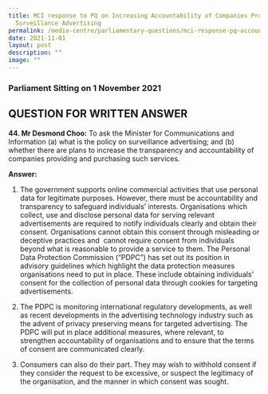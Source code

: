 ```yaml
---
title: MCI response to PQ on Increasing Accountability of Companies Providing
  Surveillance Advertising
permalink: /media-centre/parliamentary-questions/mci-response-pq-accountability-coys-surveillanceadvertising/
date: 2021-11-01
layout: post
description: ""
image: ""
---
```

### Parliament Sitting on 1 November 2021

QUESTION FOR WRITTEN ANSWER
---------------------------

  
**44\. Mr Desmond Choo:** To ask the Minister for Communications and Information (a) what is the policy on surveillance advertising; and (b) whether there are plans to increase the transparency and accountability of companies providing and purchasing such services.  
  
**Answer:**

1. The government supports online commercial activities that use personal data for legitimate purposes. However, there must be accountability and transparency to safeguard individuals’ interests. Organisations which collect, use and disclose personal data for serving relevant advertisements are required to notify individuals clearly and obtain their consent. Organisations cannot obtain this consent through misleading or deceptive practices and  cannot require consent from individuals beyond what is reasonable to provide a service to them. The Personal Data Protection Commission (“PDPC”) has set out its position in  advisory guidelines which highlight the data protection measures organisations need to put in place. These include obtaining individuals’ consent for the collection of personal data through cookies for targeting advertisements.   
  
2. The PDPC is monitoring international regulatory developments, as well as recent developments in the advertising technology industry such as the advent of privacy preserving means for targeted advertising. The PDPC will put in place additional measures, where relevant, to strengthen accountability of organisations and to ensure that the terms of consent are communicated clearly.   
  
3. Consumers can also do their part. They may wish to withhold consent if they consider the request to be excessive, or suspect the legitimacy of the organisation, and the manner in which consent was sought.